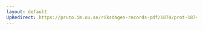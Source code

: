 ```yaml
---
layout: default
UpRedirect: https://pruto.im.uu.se/riksdagen-records-pdf/1874/prot-1874--fk--425/prot-1874--fk--425_066.pdf
---
```


